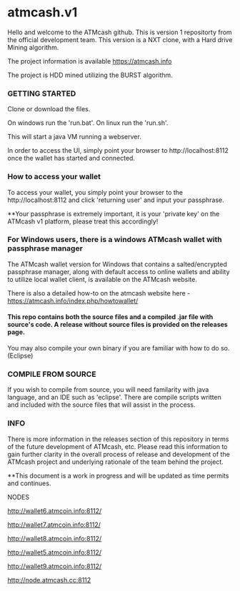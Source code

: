 # atmcash.v1

Hello and welcome to the ATMcash github. This is version 1 repositorty from the official development team. This version is a NXT clone, with a Hard drive Mining algorithm. 

The project information is available https://atmcash.info


The project is HDD mined utilizing the BURST algorithm. 


### GETTING STARTED

Clone or download the files. 

On windows run the 'run.bat'. On linux run the 'run.sh'.

This will start a java VM running a webserver.

In order to access the UI, simply point your browser to http://localhost:8112 once the wallet has started and connected.

### How to access your wallet

To access your wallet, you simply point your browser to the http://localhost:8112 and click 'returning user' and input your passphrase.

**Your passphrase is extremely important, it is your 'private key' on the ATMcash v1 platform, please treat this accordingly!

### For Windows users, there is a windows ATMcash wallet with passphrase manager

The ATMcash wallet version for Windows that contains a salted/encrypted passphrase manager, along with default access to online wallets and ability to utilize local wallet client, is available on the ATMcash website.

There is also a detailed how-to on the atmcash website here - https://atmcash.info/index.php/howtowallet/


#### **This repo contains both the source files and a compiled .jar file with source's code. A release without source files is provided on the releases page.** 

You may also compile your own binary if you are familiar with how to do so. (Eclipse)


### COMPILE FROM SOURCE

If you wish to compile from source, you will need familarity with java language, and an IDE such as 'eclipse'. There are compile scripts written and included with the source files that will assist in the process.


### INFO

There is more information in the releases section of this repository in terms of the future development of ATMcash, etc. Please read this information to gain further clarity in the overall process of release and development of the ATMcash project and underlying rationale of the team behind the project.



**This document is a work in progress and will be updated as time permits and continues.


NODES

http://wallet6.atmcoin.info:8112/

http://wallet7.atmcoin.info:8112/

http://wallet8.atmcoin.info:8112/

http://wallet5.atmcoin.info:8112/

http://wallet9.atmcoin.info:8112/

http://node.atmcash.cc:8112



